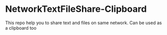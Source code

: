 # NetworkTextFileShare-Clipboard
This repo help you to share text and files on same network. Can be used as a clipboard too
